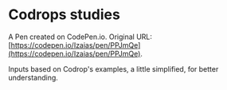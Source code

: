 # Codrops studies

A Pen created on CodePen.io. Original URL: [https://codepen.io/Izaias/pen/PPJmQe](https://codepen.io/Izaias/pen/PPJmQe).

Inputs based on Codrop's examples, a little simplified, for better understanding.
